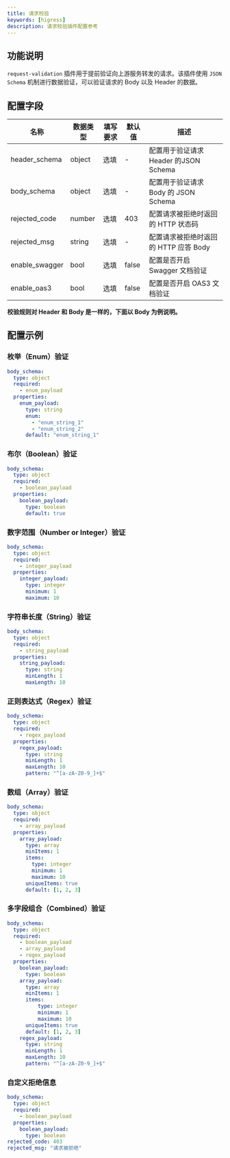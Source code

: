```yaml
---
title: 请求校验
keywords: [higress]
description: 请求校验插件配置参考
---
```


## 功能说明

`request-validation` 插件用于提前验证向上游服务转发的请求。该插件使用 `JSON Schema` 机制进行数据验证，可以验证请求的 Body 以及 Header 的数据。

## 配置字段

| 名称 | 数据类型 | 填写要求 | 默认值 | 描述                           |
| -------- | -------- | -------- |-----|------------------------------|
|header_schema|object|选填| -   | 配置用于验证请求 Header 的JSON Schema |
|body_schema|object|选填| -   | 配置用于验证请求 Body 的 JSON Schema  |
|rejected_code|number|选填| 403 | 配置请求被拒绝时返回的 HTTP 状态码         |
|rejected_msg|string|选填| - | 配置请求被拒绝时返回的 HTTP 应答 Body     |
|enable_swagger|bool|选填| false | 配置是否开启 Swagger 文档验证          |
|enable_oas3|bool|选填| false | 配置是否开启 OAS3 文档验证             |

**校验规则对 Header 和 Body 是一样的，下面以 Body 为例说明。**

## 配置示例

### 枚举（Enum）验证

```yaml
body_schema:
  type: object
  required:
    - enum_payload
  properties:
    enum_payload:
      type: string
      enum:
        - "enum_string_1"
        - "enum_string_2"
      default: "enum_string_1"
```

### 布尔（Boolean）验证

```yaml
body_schema:
  type: object
  required:
    - boolean_payload
  properties:
    boolean_payload:
      type: boolean
      default: true
```

### 数字范围（Number or Integer）验证

```yaml
body_schema:
  type: object
  required:
    - integer_payload
  properties:
    integer_payload:
      type: integer
      minimum: 1
      maximum: 10
```

### 字符串长度（String）验证

```yaml
body_schema:
  type: object
  required:
    - string_payload
  properties:
    string_payload:
      type: string
      minLength: 1
      maxLength: 10
```

### 正则表达式（Regex）验证

```yaml
body_schema:
  type: object
  required:
    - regex_payload
  properties:
    regex_payload:
      type: string
      minLength: 1
      maxLength: 10
      pattern: "^[a-zA-Z0-9_]+$"
```

### 数组（Array）验证

```yaml
body_schema:
  type: object
  required:
    - array_payload
  properties:
    array_payload:
      type: array
      minItems: 1
      items:
        type: integer
        minimum: 1
        maximum: 10
      uniqueItems: true
      default: [1, 2, 3]
```

### 多字段组合（Combined）验证

```yaml
body_schema:
  type: object
  required:
    - boolean_payload
    - array_payload
    - regex_payload
  properties:
    boolean_payload:
      type: boolean
    array_payload:
      type: array
      minItems: 1
      items:
          type: integer
          minimum: 1
          maximum: 10
      uniqueItems: true
      default: [1, 2, 3]
    regex_payload:
      type: string
      minLength: 1
      maxLength: 10
      pattern: "^[a-zA-Z0-9_]+$"
```

### 自定义拒绝信息

```yaml
body_schema:
  type: object
  required:
    - boolean_payload
  properties:
    boolean_payload:
      type: boolean
rejected_code: 403
rejected_msg: "请求被拒绝"
```
